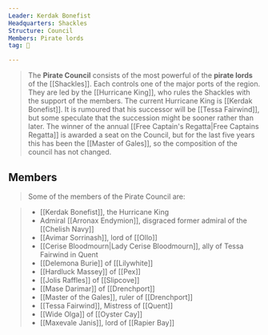 ```yaml
---
Leader: Kerdak Bonefist
Headquarters: Shackles
Structure: Council
Members: Pirate lords
tag: 👥

---
```


> The **Pirate Council** consists of the most powerful of the **pirate lords** of the [[Shackles]]. Each controls one of the major ports of the region. They are led by the [[Hurricane King]], who rules the Shackles with the support of the members.
> The current Hurricane King is [[Kerdak Bonefist]]. It is rumoured that his successor will be [[Tessa Fairwind]], but some speculate that the succession might be sooner rather than later.
> The winner of the annual [[Free Captain's Regatta|Free Captains Regatta]] is awarded a seat on the Council, but for the last five years this has been the [[Master of Gales]], so the composition of the council has not changed.


## Members

> Some of the members of the Pirate Council are:

> - [[Kerdak Bonefist]], the Hurricane King
> - Admiral [[Arronax Endymion]], disgraced former admiral of the [[Chelish Navy]]
> - [[Avimar Sorrinash]], lord of [[Ollo]]
> - [[Cerise Bloodmourn|Lady Cerise Bloodmourn]], ally of Tessa Fairwind in Quent
> - [[Delemona Burie]] of [[Lilywhite]]
> - [[Hardluck Massey]] of [[Pex]]
> - [[Jolis Raffles]] of [[Slipcove]]
> - [[Mase Darimar]] of [[Drenchport]]
> - [[Master of the Gales]], ruler of [[Drenchport]]
> - [[Tessa Fairwind]], Mistress of [[Quent]]
> - [[Wide Olga]] of [[Oyster Cay]]
> - [[Maxevale Janis]], lord of [[Rapier Bay]]







